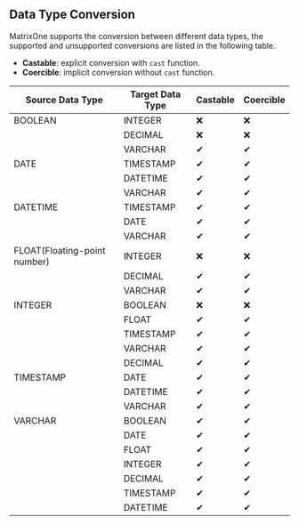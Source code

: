 ## **Data Type Conversion**

MatrixOne supports the conversion between different data types, the supported and unsupported conversions are listed in the following table.

* **Castable**: explicit conversion with  `cast` function.
* **Coercible**: implicit conversion without `cast` function.

| Source Data Type             | Target Data Type | **Castable** | **Coercible** |
| ---------------------------- | ---------------- | ------------ | ------------- |
| BOOLEAN                      | INTEGER          | ❌            | ❌             |
|                              | DECIMAL          | ❌            | ❌             |
|                              | VARCHAR          | ✔            | ✔             |
| DATE                         | TIMESTAMP        | ✔            | ✔             |
|                              | DATETIME         | ✔            | ✔             |
|                              | VARCHAR          | ✔            | ✔             |
| DATETIME                     | TIMESTAMP        | ✔            | ✔             |
|                              | DATE             | ✔            | ✔             |
|                              | VARCHAR          | ✔            | ✔             |
| FLOAT(Floating-point number) | INTEGER          | ❌            | ❌             |
|                              | DECIMAL          | ✔            | ✔             |
|                              | VARCHAR          | ✔            | ✔             |
| INTEGER                      | BOOLEAN          | ❌            | ❌             |
|                              | FLOAT            | ✔            | ✔             |
|                              | TIMESTAMP        | ✔            | ✔             |
|                              | VARCHAR          | ✔            | ✔             |
|                              | DECIMAL          | ✔            | ✔             |
| TIMESTAMP                    | DATE             | ✔            | ✔             |
|                              | DATETIME         | ✔            | ✔             |
|                              | VARCHAR          | ✔            | ✔             |
| VARCHAR                      | BOOLEAN          | ✔            | ✔             |
|                              | DATE             | ✔            | ✔             |
|                              | FLOAT            | ✔            | ✔             |
|                              | INTEGER          | ✔            | ✔             |
|                              | DECIMAL          | ✔            | ✔             |
|                              | TIMESTAMP        | ✔            | ✔             |
|                              | DATETIME         | ✔            | ✔             |
